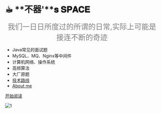 <!--图片-->



<!--一些描述-->

#  ☕︎ **不器'**𝐬 𝐒𝐏𝐀𝐂𝐄

<div align="center"><font size="5"color="grey">我们一日日所度过的所谓的日常,实际上可能是接连不断的奇迹</font></div>

 

- Java常见的面试题
- MySQL、MQ、Nginx等中间件
- 计算机网络、操作系统
- 高频算法
- 大厂原题
- [技术路线](roadmap/README.md)
- [About me](resume/bst_resume.md)

[开始阅读](/README.md)

<!--封面-->

![1](images/cover.jpg)
